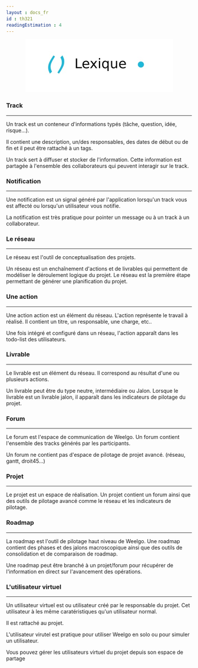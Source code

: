 ```yaml
---
layout : docs_fr
id : th321
readingEstimation : 4
---
```


<p align="center">
<img src="lexique.jpg">
</p>


### Track
--------------

Un track est un conteneur d'informations typés (tâche, question, idée, risque...). 

Il contient une description, un/des responsables, des dates de début ou de fin et il peut être rattaché à un tags. 

Un track sert à diffuser et stocker de l'information. Cette information est partagée à l'ensemble des collaborateurs qui peuvent interagir sur le track. 


### Notification
--------------

Une notification est un signal généré par l'application lorsqu'un track vous est affecté ou lorsqu'un utilisateur vous notifie. 

La notification est très pratique pour pointer un message ou à un track à un collaborateur. 

### Le réseau
--------------

Le réseau est l'outil de conceptualisation des projets. 

Un réseau est un enchaînement d'actions et de livrables qui permettent de modéliser le déroulement logique du projet. Le réseau est la première étape permettant de générer une planification du projet.

### Une action 
--------------

Une action action est un élément du réseau. L'action représente le travail à réalisé. Il contient un titre, un responsable, une charge, etc..

Une fois intégré et configuré dans un réseau, l'action apparaît dans les todo-list des utilisateurs. 

### Livrable
--------------

Le livrable est un élément du réseau. Il correspond au résultat d'une ou plusieurs actions.

Un livrable peut être du type neutre, intermédiaire ou Jalon. Lorsque le livrable est un livrable jalon, il apparaît dans les indicateurs de pilotage du projet. 

### Forum
--------------

Le forum est l'espace de communication de Weelgo. Un forum contient l'ensemble des tracks générés par les participants. 

Un forum ne contient pas d'espace de pilotage de projet avancé. (réseau, gantt, droit45...)

### Projet
--------------

Le projet est un espace de réalisation. Un projet contient un forum ainsi que des outils de pilotage avancé comme le réseau et les indicateurs de pilotage. 

### Roadmap
--------------

La roadmap est l'outil de pilotage haut niveau de Weelgo. Une roadmap contient des phases et des jalons macroscopique ainsi que des outils de consolidation et de comparaison de roadmap. 

Une roadmap peut être branché à un projet/forum pour récupérer de l'information en direct sur l'avancement des opérations. 

### L'utilisateur virtuel
--------------

Un utilisateur virtuel est ou utilisateur créé par le responsable du projet. Cet utilisateur à les même caratéristiques qu'un utilisateur normal.

Il est rattaché au projet. 

L'utilisateur virutel est pratique pour utiliser Weelgo en solo ou pour simuler un utilisateur. 

Vous pouvez gérer les utilisateurs virtuel du projet depuis son espace de partage 

